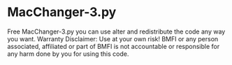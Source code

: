 # MacChanger-3.py
Free MacChanger-3.py you can use alter and redistribute the code any way you want.
Warranty Disclaimer: Use at your own risk! BMFI or any person associated, affiliated or part of BMFI is not accountable or responsible for any harm done by you for using this code.

